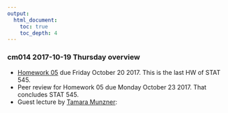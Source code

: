 ```yaml
---
output:
  html_document:
    toc: true
    toc_depth: 4
---
```


### cm014 2017-10-19 Thursday overview

  * [Homework 05](hw05_factor-figure-boss-repo-hygiene.html) due Friday October 20 2017. This is the last HW of STAT 545.
  * Peer review for Homework 05 due Monday October 23 2017. That concludes STAT 545.
  * Guest lecture by [Tamara Munzner](https://www.cs.ubc.ca/~tmm/):
